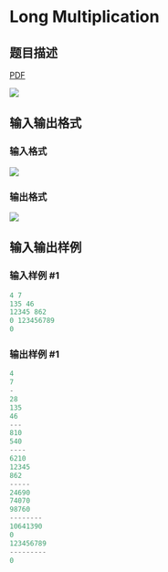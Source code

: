 # Long Multiplication

## 题目描述

[problemUrl]: https://uva.onlinejudge.org/index.php?option=com_onlinejudge&Itemid=8&category=5&page=show_problem&problem=274

[PDF](https://uva.onlinejudge.org/external/3/p338.pdf)

![](https://cdn.luogu.com.cn/upload/vjudge_pic/UVA338/5115edd328ba2459a35a377b28ce166046933a03.png)

## 输入输出格式

### 输入格式

![](https://cdn.luogu.com.cn/upload/vjudge_pic/UVA338/a55170d3a5e52dc3d70c545e2d73a1ddeb0f0296.png)

### 输出格式

![](https://cdn.luogu.com.cn/upload/vjudge_pic/UVA338/2cbfa27a733448cb6130fbe3bbe8192ed83313de.png)

## 输入输出样例

### 输入样例 #1

```cpp
4 7
135 46
12345 862
0 123456789
0
```


### 输出样例 #1

```cpp
4
7
-
28
135
46
---
810
540
----
6210
12345
862
-----
24690
74070
98760
--------
10641390
0
123456789
---------
0
```


